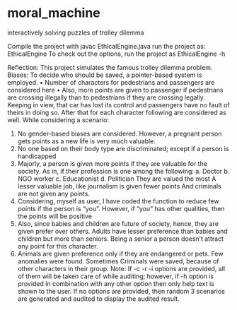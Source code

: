 # moral_machine
interactively solving puzzles of trolley dilemma

Compile the project with javac EthicalEngine.java
run the project as: EthicalEngine <options>
To check out the options, run the project as EthicalEngine -h

Reflection:
This project simulates the famous trolley dilemma problem.
Biases:
To decide who should be saved, a pointer-based system is employed.
• Number of characters for pedestrians and passengers are considered here
• Also, more points are given to passenger if pedestrians are crossing illegally than to pedestrians if they are crossing legally. Keeping in view, that car has lost its control and passengers have no fault of theirs in doing so.
After that for each character following are considered as well.
While considering a scenario:
1. No gender-based biases are considered. However, a pregnant person gets points as a new life is very much valuable.
2. No one based on their body type are discriminated; except if a person is handicapped
3. Majorly, a person is given more points if they are valuable for the society. As in, if their profession is one among the following:
a. Doctor
b. NGO worker
c. Educationist
d. Politician
They are valued the most
A lesser valuable job, like journalism is given fewer points
And criminals are not given any points.
4. Considering, myself as user, I have coded the function to reduce few points if the person is “you”. However, if “you” has other qualities, then the points will be positive
5. Also, since babies and children are future of society, hence, they are given prefer over others. Adults have lesser preference than babies and children but more than seniors. Being a senior a person doesn’t attract any point for this character.
6. Animals are given preference only if they are endangered or pets.
Few anomalies were found. Sometimes Criminals were saved, because of other characters in their group.
Note:
If -c -r -i options are provided, all of them will be taken care of while auditing; however, if -h option is provided in combination with any other option then only help text is shown to the user.
If no options are provided, then random 3 scenarios are generated and audited to display the audited result.
